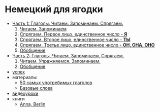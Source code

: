 # Немецкий для ягодки
- [Часть 1: Глаголы. Читаем. Запоминаем. Спрягаем.](./unterichte/teil_1/01.0_lesen_lernen_konjugieren.md)
  1. [Читаем. Запоминаем](./unterichte/teil_1/01.1_lesen_lernen.md)
  2. [Спрягаем. Первое лицо, единственное число - **Я**](./unterichte/teil_1/01.2_ich.md)
  3. [Спрягаем. Второе лицо, единственное число - **ТЫ**](./unterichte/teil_1/01.3_du.md)
  4. [Спрягаем. Третье лицо, единственное число - **ОН, ОНА, ОНО**](./unterichte/teil_1/01.4_er_sie_es.md)
  5. [Обобщение](./unterichte/teil_1/01.x_zusammenfassung.md)
- [Часть 2: Глаголы. Читаем. Запоминаем. Спрягаем.](./unterichte/teil_2/02.0_lesen_lernen_konjugieren.md)
  1. [Читаем. Упражняемся. Запоминаем.](./unterichte/teil_2/02.1_lesen_aussprechen_lernen.md)
  2. [Обобщение](./unterichte/teil_2/02.x_zusammenfassung.md)
- [успех](./tmp/erfolg.md)
- материалы
  * [50 самых употребимых глаголов](./woerter/verben/50-heufigsten-verben.md)
  * [Базовые слова](./woerter/grundwortschatz.md)
- [видеоуроки](./materialien/video.md)
- книги
  * [Anna, Berlin](./buecher/anna_berlin.md)
